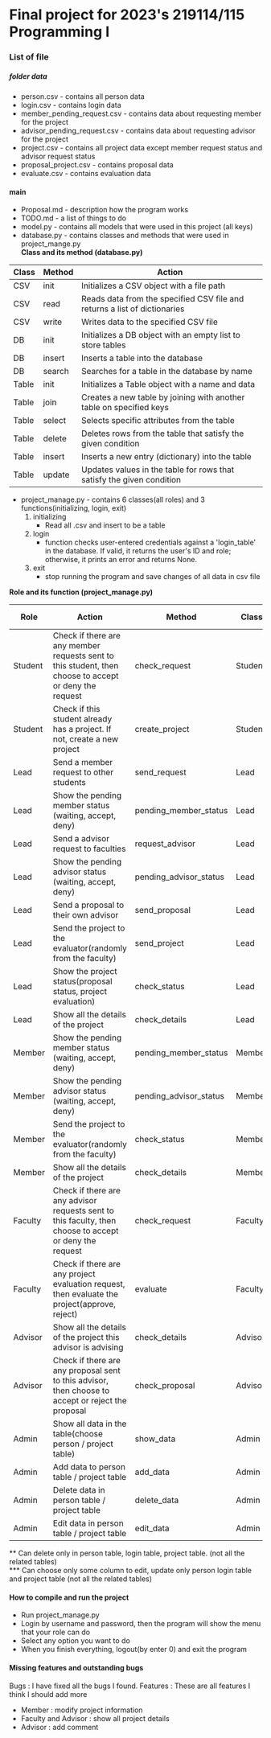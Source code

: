 # Final project for 2023's 219114/115 Programming I

### List of file

##### folder data

- person.csv - contains all person data
- login.csv - contains login data
- member_pending_request.csv - contains data about requesting member for the project
- advisor_pending_request.csv - contains data about requesting advisor for the project
- project.csv - contains all project data except member request status and advisor request status
- proposal_project.csv - contains proposal data
- evaluate.csv - contains evaluation data

#### main

- Proposal.md - description how the program works
- TODO.md - a list of things to do
- model.py - contains all models that were used in this project (all keys)
- database.py - contains classes and methods that were used in project_mange.py  
**Class and its method (database.py)**

| Class | Method | Action                                                                    |
|-------|--------|---------------------------------------------------------------------------|
| CSV   | init   | Initializes a CSV object with a file path                                 |
| CSV   | read   | Reads data from the specified CSV file and returns a list of dictionaries |
| CSV   | write  | Writes data to the specified CSV file                                     |
| DB    | init   | Initializes a DB object with an empty list to store tables                |
| DB    | insert | Inserts a table into the database                                         |
| DB    | search | Searches for a table in the database by name                              |
| Table | init   | Initializes a Table object with a name and data                           |
| Table | join   | Creates a new table by joining with another table on specified keys       |
| Table | select | Selects specific attributes from the table                                |
| Table | delete | Deletes rows from the table that satisfy the given condition              |
| Table | insert | Inserts a new entry (dictionary) into the table                           |
| Table | update | Updates values in the table for rows that satisfy the given condition     |


- project_manage.py - contains 6 classes(all roles) and 3 functions(initializing, login, exit)
  1. initializing
     - Read all .csv and insert to be a table
  2. login
     -  function checks user-entered credentials against a 'login_table' in the database. If valid, it returns the user's ID and role; otherwise, it prints an error and returns None.
  3. exit
     - stop running the program and save changes of all data in csv file

**Role and its function (project_manage.py)**

| Role    | Action                                                                                                  | Method                 | Class   | Completion Percentage |
|---------|---------------------------------------------------------------------------------------------------------|------------------------|---------|-----------------------|
| Student | Check if there are any member requests sent to this student, then choose to accept or deny the request  | check_request          | Student | 100%                  |
| Student | Check if this student already has a project. If not, create a new project                               | create_project         | Student | 100%                  |
| Lead    | Send a member request to other students                                                                 | send_request           | Lead    | 100%                  |
| Lead    | Show the pending member status (waiting, accept, deny)                                                  | pending_member_status  | Lead    | 100%                  |
| Lead    | Send a advisor request to faculties                                                                     | request_advisor        | Lead    | 100%                  |
| Lead    | Show the pending advisor status (waiting, accept, deny)                                                 | pending_advisor_status | Lead    | 100%                  |
| Lead    | Send a proposal to their own advisor                                                                    | send_proposal          | Lead    | 100%                  |
| Lead    | Send the project to the evaluator(randomly from the faculty)                                            | send_project           | Lead    | 100%                  |
| Lead    | Show the project status(proposal status, project evaluation)                                            | check_status           | Lead    | 100%                  |
| Lead    | Show all the details of the project                                                                     | check_details          | Lead    | 100%                  |
| Member  | Show the pending member status (waiting, accept, deny)                                                  | pending_member_status  | Member  | 100%                  |
| Member  | Show the pending advisor status (waiting, accept, deny)                                                 | pending_advisor_status | Member  | 100%                  |
| Member  | Send the project to the evaluator(randomly from the faculty)                                            | check_status           | Member  | 100%                  |
| Member  | Show all the details of the project                                                                     | check_details          | Member  | 100%                  |
| Faculty | Check if there are any advisor requests sent to this faculty, then choose to accept or deny the request | check_request          | Faculty | 100%                  |
| Faculty | Check if there are any project evaluation request, then evaluate the project(approve, reject)           | evaluate               | Faculty | 100%                  |
| Advisor | Show all the details of the project this advisor is advising                                            | check_details          | Advisor | 100%                  |
| Advisor | Check if there are any proposal sent to this advisor, then choose to accept or reject the proposal      | check_proposal         | Advisor | 100%                  |
| Admin   | Show all data in the table(choose person / project table)                                               | show_data              | Admin   | 100%                  |
| Admin   | Add data to person table / project table                                                                | add_data               | Admin   | 100%                  |
| Admin   | Delete data in person table / project table                                                             | delete_data            | Admin   | 75%   **              |
| Admin   | Edit data in  person table / project table                                                              | edit_data              | Admin   | 75%   ***             |

** Can delete only in person table, login table, project table. (not all the related tables)  
*** Can choose only some column to edit, update only person login table and project table (not all the related tables)


#### How to compile and run the project
- Run project_manage.py
- Login by username and password, then the program will show the menu that your role can do
- Select any option you want to do
- When you finish everything, logout(by enter 0) and exit the program


#### Missing features and outstanding bugs

Bugs : I have fixed all the bugs I found.
Features : These are all features I think I should add more
- Member : modify project information
- Faculty and Advisor : show all project details
- Advisor : add comment

